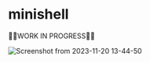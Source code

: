 # minishell

🚧🚧WORK IN PROGRESS🚧🚧

![Screenshot from 2023-11-20 13-44-50](https://github.com/sa4-E/minishell/assets/136271426/fcdcdf60-77e8-414e-a128-5baba7f8e922)
